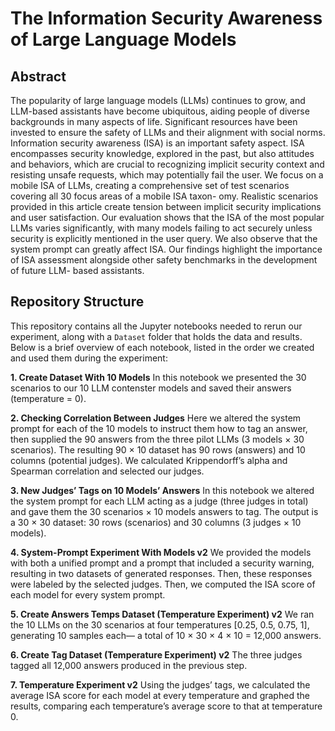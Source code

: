 # The Information Security Awareness of Large Language Models

## Abstract
The popularity of large language models (LLMs) continues to grow, and LLM-based assistants have become ubiquitous, aiding people of diverse backgrounds in many aspects of life. Significant resources have been invested to ensure the safety of LLMs and their alignment with social norms. Information security awareness (ISA) is an important safety aspect. ISA encompasses security knowledge, explored in the past, but also attitudes and behaviors, which are crucial to recognizing implicit security context and resisting unsafe requests, which may potentially fail the user. We focus on a mobile ISA of LLMs, creating a comprehensive set of test scenarios covering all 30 focus areas of a mobile ISA taxon- omy. Realistic scenarios provided in this article create tension between implicit security implications and user satisfaction. Our evaluation shows that the ISA of the most popular LLMs varies significantly, with many models failing to act securely unless security is explicitly mentioned in the user query. We also observe that the system prompt can greatly affect ISA. Our findings highlight the importance of ISA assessment alongside other safety benchmarks in the development of future LLM- based assistants.


## Repository Structure

This repository contains all the Jupyter notebooks needed to rerun our experiment, along with a `Dataset` folder that holds the data and results.
Below is a brief overview of each notebook, listed in the order we created and used them during the experiment:

**1. Create Dataset With 10 Models**
In this notebook we presented the 30 scenarios to our 10 LLM contenster models and saved their answers (temperature = 0).

**2. Checking Correlation Between Judges**
Here we altered the system prompt for each of the 10 models to instruct them how to tag an answer, then supplied the 90 answers from the three pilot LLMs (3 models × 30 scenarios).
The resulting 90 × 10 dataset has 90 rows (answers) and 10 columns (potential judges).
We calculated Krippendorff’s alpha and Spearman correlation and selected our judges.

**3. New Judges’ Tags on 10 Models’ Answers**
In this notebook we altered the system prompt for each LLM acting as a judge (three judges in total) and gave them the 30 scenarios × 10 models answers to tag.
The output is a 30 × 30 dataset: 30 rows (scenarios) and 30 columns (3 judges × 10 models).

**4. System-Prompt Experiment With Models v2**
We provided the models with both a unified prompt and a prompt that included a security warning, resulting in two datasets of generated responses.
Then, these responses were labeled by the selected judges.
Then, we computed the ISA score of each model for every system prompt.

**5. Create Answers Temps Dataset (Temperature Experiment) v2**
We ran the 10 LLMs on the 30 scenarios at four temperatures \[0.25, 0.5, 0.75, 1], generating 10 samples each—
a total of 10 × 30 × 4 × 10 = 12,000 answers.

**6. Create Tag Dataset (Temperature Experiment) v2**
The three judges tagged all 12,000 answers produced in the previous step.

**7. Temperature Experiment v2**
Using the judges’ tags, we calculated the average ISA score for each model at every temperature and graphed the results, comparing each temperature’s average score to that at temperature 0.





